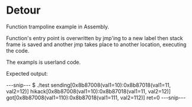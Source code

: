 Detour
======

Function trampoline example in Assembly.

Function's entry point is overwritten by jmp'ing to
a new label then stack frame is saved and another jmp
takes place to another location, executing the code.

The exampls is userland code.

Expected output:

---snip---
 $ ./test
    sending[0x8b87008(val1=10):0x8b87018(val1=11, val2=12)]
    hikack[0x8b87008(val1=10):0x8b87018(val1=11, val2=12)]
    got[0x8b87008(val1=110):0x8b87018(val1=111, val2=112)]
    ret=0
---snip---



